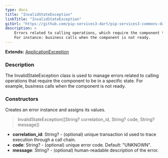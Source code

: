 ```yaml
---
type: docs
title: "InvalidStateException"
linkTitle: "InvalidStateException"
gitUrl: "https://github.com/pip-services3-dart/pip-services3-commons-dart"
description: >
    Errors related to calling operations, which require the component to be in a specific state.
    For instance: business calls when the component is not ready.
---
```


**Extends:** [ApplicationException](../application_exception)

### Description

The InvalidStateException class is used to manage errors related to calling operations that require the component to be in a specific state. For example, business calls when the component is not ready.

### Constructors
Creates an error instance and assigns its values.

> InvalidStateException([String? correlation_id, String? code, String? message])

- **correlation_id**: String? - (optional) unique transaction id used to trace execution through a call chain.
- **code**: String? - (optional) unique error code. Default: "UNKNOWN".
- **message**: String? - (optional) human-readable description of the error.

